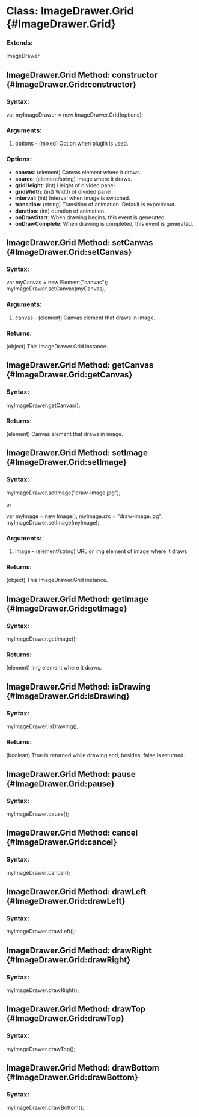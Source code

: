 Class: ImageDrawer.Grid {#ImageDrawer.Grid}
===========================================

### Extends:
ImageDrawer

## ImageDrawer.Grid Method: constructor {#ImageDrawer.Grid:constructor}

### Syntax:
var myImageDrawer = new ImageDrawer.Grid(options);

### Arguments:
1. options - (mixed)  Option when plugin is used.

### Options:
* **canvas**: (element) Canvas element where it draws.
* **source**: (element/string) Image where it draws.
* **gridHeight**: (int) Height of divided panel.
* **gridWidth**: (int) Width of divided panel.
* **interval**: (int) Interval when image is switched.
* **transition**: (string) Transition of animation. Default is expo:in:out.
* **duration**: (int) duration of animation.
* **onDrawStart**: When drawing begins, this event is generated.
* **onDrawComplete**: When drawing is completed, this event is generated.



## ImageDrawer.Grid Method: setCanvas {#ImageDrawer.Grid:setCanvas}

### Syntax:
var myCanvas = new Element("canvas");
myImageDrawer.setCanvas(myCanvas);

### Arguments:
1. canvas - (element) Canvas element that draws in image.

### Returns:
(object) This ImageDrawer.Grid instance.



## ImageDrawer.Grid Method: getCanvas {#ImageDrawer.Grid:getCanvas}

### Syntax:
myImageDrawer.getCanvas();

### Returns:
(element) Canvas element that draws in image.



## ImageDrawer.Grid Method: setImage {#ImageDrawer.Grid:setImage}

### Syntax:
myImageDrawer.setImage("draw-image.jpg");

or

var myImage = new Image();
myImage.src = "draw-image.jpg";
myImageDrawer.setImage(myImage);



### Arguments:
1. image - (element/string)  URL or img element of image where it draws

### Returns:
(object) This ImageDrawer.Grid instance.



## ImageDrawer.Grid Method: getImage {#ImageDrawer.Grid:getImage}

### Syntax:
myImageDrawer.getImage();

### Returns:
(element) Img element where it draws.



## ImageDrawer.Grid Method: isDrawing {#ImageDrawer.Grid:isDrawing}

### Syntax:
myImageDrawer.isDrawing();

### Returns:
(boolean) True is returned while drawing and, besides, false is returned.



## ImageDrawer.Grid Method: pause {#ImageDrawer.Grid:pause}

### Syntax:
myImageDrawer.pause();



## ImageDrawer.Grid Method: cancel {#ImageDrawer.Grid:cancel}

### Syntax:
myImageDrawer.cancel();



## ImageDrawer.Grid Method: drawLeft {#ImageDrawer.Grid:drawLeft}

### Syntax:
myImageDrawer.drawLeft();



## ImageDrawer.Grid Method: drawRight {#ImageDrawer.Grid:drawRight}

### Syntax:
myImageDrawer.drawRight();



## ImageDrawer.Grid Method: drawTop {#ImageDrawer.Grid:drawTop}

### Syntax:
myImageDrawer.drawTop();



## ImageDrawer.Grid Method: drawBottom {#ImageDrawer.Grid:drawBottom}

### Syntax:
myImageDrawer.drawBottom();